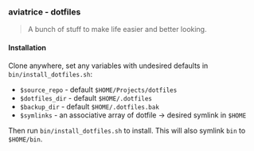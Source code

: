 ### aviatrice - dotfiles
>A bunch of stuff to make life easier and better looking.

#### Installation
Clone anywhere, set any variables with undesired defaults in `bin/install_dotfiles.sh`:
- `$source_repo` - default `$HOME/Projects/dotfiles`
- `$dotfiles_dir` - default `$HOME/.dotfiles`
- `$backup_dir` - default `$HOME/.dotfiles.bak`
- `$symlinks` - an associative array of dotfile -> desired symlink in `$HOME`

Then run `bin/install_dotfiles.sh` to install. This will also symlink `bin` to `$HOME/bin`.
